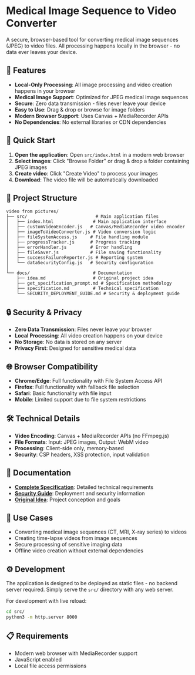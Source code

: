 # Medical Image Sequence to Video Converter

A secure, browser-based tool for converting medical image sequences (JPEG) to video files. All processing happens locally in the browser - no data ever leaves your device.

## 🏥 **Features**

- **Local-Only Processing**: All image processing and video creation happens in your browser
- **Medical Image Support**: Optimized for JPEG medical image sequences  
- **Secure**: Zero data transmission - files never leave your device
- **Easy to Use**: Drag & drop or browse for image folders
- **Modern Browser Support**: Uses Canvas + MediaRecorder APIs
- **No Dependencies**: No external libraries or CDN dependencies

## 🚀 **Quick Start**

1. **Open the application**: Open `src/index.html` in a modern web browser
2. **Select images**: Click "Browse Folder" or drag & drop a folder containing JPEG images
3. **Create video**: Click "Create Video" to process your images
4. **Download**: The video file will be automatically downloaded

## 📁 **Project Structure**

```
video from pictures/
├── src/                          # Main application files
│   ├── index.html               # Main application interface
│   ├── customVideoEncoder.js   # Canvas/MediaRecorder video encoder
│   ├── imageToVideoConverter.js # Video conversion logic
│   ├── fileSystemAccess.js     # File handling module
│   ├── progressTracker.js      # Progress tracking
│   ├── errorHandler.js         # Error handling
│   ├── fileSaver.js            # File saving functionality
│   ├── successFailureReporter.js # Reporting system
│   └── dataSecurityConfig.js   # Security configuration
│
└── docs/                        # Documentation
    ├── idea.md                  # Original project idea
    ├── get_specification_prompt.md # Specification methodology
    ├── specification.md         # Technical specification
    └── SECURITY_DEPLOYMENT_GUIDE.md # Security & deployment guide
```

## 🔒 **Security & Privacy**

- **Zero Data Transmission**: Files never leave your browser
- **Local Processing**: All video creation happens on your device
- **No Storage**: No data is stored on any server
- **Privacy First**: Designed for sensitive medical data

## 🌐 **Browser Compatibility**

- **Chrome/Edge**: Full functionality with File System Access API
- **Firefox**: Full functionality with fallback file selection
- **Safari**: Basic functionality with file input
- **Mobile**: Limited support due to file system restrictions

## 🛠 **Technical Details**

- **Video Encoding**: Canvas + MediaRecorder APIs (no FFmpeg.js)
- **File Formats**: Input: JPEG images, Output: WebM video
- **Processing**: Client-side only, memory-based
- **Security**: CSP headers, XSS protection, input validation

## 📖 **Documentation**

- **[Complete Specification](docs/specification.md)**: Detailed technical requirements
- **[Security Guide](docs/SECURITY_DEPLOYMENT_GUIDE.md)**: Deployment and security information
- **[Original Idea](docs/idea.md)**: Project conception and goals

## 🎯 **Use Cases**

- Converting medical image sequences (CT, MRI, X-ray series) to videos
- Creating time-lapse videos from image sequences
- Secure processing of sensitive imaging data
- Offline video creation without external dependencies

## ⚙️ **Development**

The application is designed to be deployed as static files - no backend server required. Simply serve the `src/` directory with any web server.

For development with live reload:
```bash
cd src/
python3 -m http.server 8000
```

## 📋 **Requirements**

- Modern web browser with MediaRecorder support
- JavaScript enabled
- Local file access permissions
